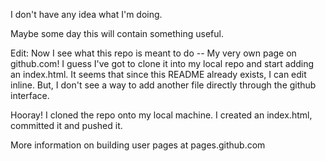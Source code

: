 I don't have any idea what I'm doing.

Maybe some day this will contain something useful.

Edit: Now I see what this repo is meant to do -- My very own page on github.com!
I guess I've got to clone it into my local repo and start adding an index.html.
It seems that since this README already exists, I can edit inline. But, I don't see a way to add another file
directly through the github interface.

Hooray! I cloned the repo onto my local machine. I created an index.html, committed it and pushed it.

More information on building user pages at pages.github.com